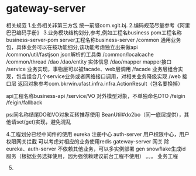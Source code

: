 # gateway-server
相关规范
1.业务相关非第三方包 统一前缀com.xgit.bj.
2.编码规范尽量参考《阿里巴巴编码手册》
3.业务模块结构划分,参考,例如工程名business
pom工程名称business-server-pom
server工程名称business-server
/common 通用业务包，具体业务可以在按功能细分,该功能考虑独立出来做api
/common/util/fastjson json解析的工具类
/common/localcache  
/common/thread
/dao
/dao/entity 实体信息
/dao/mapper mapper接口
/service 业务实现，事物层可以被facade、web层调用
/facade 业务层组合实现，包含组合几个service业务或者网络接口调用，对相关业务降级实现
/web 接口层  返回对象参考com.bkrwin.ufast.infra.infra.ActionResult（包名要换掉）

api工程名称business-api
/service/VO 对外模型对象，不单独命名DTO
/feigin
/feigin/fallback

ps:同名称结尾DO和VO对象互转推荐使用 BeanUtil#do2bo（同一底层提供），其他请set(get)实现，避免混乱

4.工程划分已经中间件的使用
eureka 注册中心
auth-server 用户权限中心，用户权限网关拦截  可以考虑对相应的业务使用redis
gateway-server 网关 除eureka、auth-server 不依赖其他业务，可以多实例部署
gen    snowflake生成id服务（根据业务选择使用，因为强依赖建议前台工程不使用）
。。。
业务工程

5.












